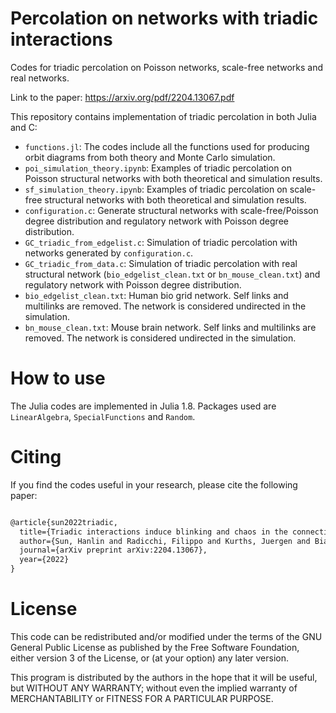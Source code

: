 # Percolation on networks with triadic interactions

Codes for triadic percolation on Poisson networks, scale-free networks and real networks.

Link to the paper: https://arxiv.org/pdf/2204.13067.pdf

This repository contains implementation of triadic percolation in both Julia and C:

- `functions.jl`: The codes include all the functions used for producing orbit diagrams from both theory and Monte Carlo simulation.
- `poi_simulation_theory.ipynb`: Examples of triadic percolation on Poisson structural networks with both theoretical and simulation results.
- `sf_simulation_theory.ipynb`: Examples of triadic percolation on scale-free structural networks with both theoretical and simulation results.
- `configuration.c`: Generate structural networks with scale-free/Poisson degree distribution and regulatory network with Poisson degree distribution.
- `GC_triadic_from_edgelist.c`: Simulation of triadic percolation with networks generated by `configuration.c`.
- `GC_triadic_from_data.c`: Simulation of triadic percolation with real structural network (`bio_edgelist_clean.txt` or `bn_mouse_clean.txt`) and regulatory network with Poisson degree distribution.
- `bio_edgelist_clean.txt`: Human bio grid network. Self links and multilinks are removed. The network is considered undirected in the simulation.
- `bn_mouse_clean.txt`: Mouse brain network. Self links and multilinks are removed. The network is considered undirected in the simulation.

# How to use
The Julia codes are implemented in Julia 1.8. Packages used are `LinearAlgebra`, `SpecialFunctions` and `Random`.

# Citing
If you find the codes useful in your research, please cite the following paper:

```latex

@article{sun2022triadic,
  title={Triadic interactions induce blinking and chaos in the connectivity of higher-order networks},
  author={Sun, Hanlin and Radicchi, Filippo and Kurths, Juergen and Bianconi, Ginestra},
  journal={arXiv preprint arXiv:2204.13067},
  year={2022}
}
```
# License
This code can be redistributed and/or modified under the terms of the GNU General Public License as published by the Free Software Foundation, either version 3 of the License, or (at your option) any later version.
  
This program is distributed by the authors in the hope that it will be useful, but WITHOUT ANY WARRANTY; without even the implied warranty of MERCHANTABILITY or FITNESS FOR A PARTICULAR PURPOSE.
